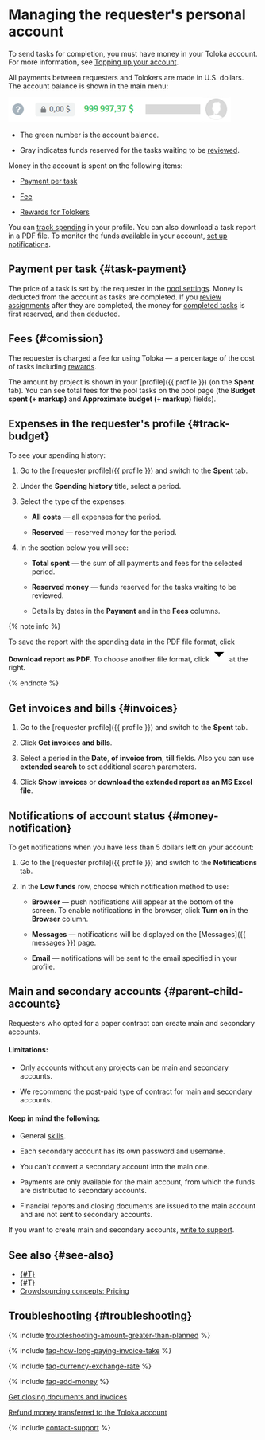 # Managing the requester's personal account

To send tasks for completion, you must have money in your Toloka account. For more information, see [Topping up your account](refill.md).

All payments between requesters and Tolokers are made in U.S. dollars. The account balance is shown in the main menu:

![](../_images/other/balance-ru.png)

- The green number is the account balance.

- Gray indicates funds reserved for the tasks waiting to be [reviewed](../../glossary.md#assignment-review).

Money in the account is spent on the following items:

- [Payment per task](#task-payment)

- [Fee](#comission)

- [Rewards for Tolokers](bonus.md)

You can [track spending](#track-budget) in your profile. You can also download a task report in a PDF file. To monitor the funds available in your account, [set up notifications](#money-notification).

## Payment per task {#task-payment}

The price of a task is set by the requester in the [pool settings](../../glossary.md#pool). Money is deducted from the account as tasks are completed. If you [review assignments](accept.md) after they are completed, the money for [completed tasks](../../glossary.md#completed-tasks) is first reserved, and then deducted.

## Fees {#comission}

The requester is charged a fee for using Toloka — a percentage of the cost of tasks including [rewards](bonus.md).

The amount by project is shown in your [profile]({{ profile }}) (on the **Spent** tab). You can see total fees for the pool tasks on the pool page (the **Budget spent (+ markup)** and **Approximate budget (+ markup)** fields).

## Expenses in the requester's profile {#track-budget}

To see your spending history:

1. Go to the [requester profile]({{ profile }}) and switch to the **Spent** tab.

1. Under the **Spending history** title, select a period.

1. Select the type of the expenses:

    - **All costs** —  all expenses for the period.

    - **Reserved** — reserved money for the period.

1. In the section below you will see:

    - **Total spent** — the sum of all payments and fees for the selected period.

    - **Reserved money** — funds reserved for the tasks waiting to be reviewed.

    - Details by dates in the **Payment** and in the **Fees** columns.

{% note info %}

To save the report with the spending data in the PDF file format, click **Download report as PDF**. To choose another file format, click ![](../_images/other/drop-down.svg) at the right.

{% endnote %}

## Get invoices and bills {#invoices}

1. Go to the [requester profile]({{ profile }}) and switch to the **Spent** tab.

1. Click **Get invoices and bills**.

1. Select a period in the **Date**, **of invoice from**, **till** fields. Also you can use **extended search** to set additional search parameters.

1. Click **Show invoices** or **download the extended report as an MS Excel file**.

## Notifications of account status {#money-notification}

To get notifications when you have less than 5 dollars left on your account:

1. Go to the [requester profile]({{ profile }}) and switch to the **Notifications** tab.

1. In the **Low funds** row, choose which notification method to use:

    - **Browser** — push notifications will appear at the bottom of the screen. To enable notifications in the browser, click **Turn on** in the **Browser** column.

    - **Messages** — notifications will be displayed on the [Messages]({{ messages }}) page.

    - **Email** — notifications will be sent to the email specified in your profile.

## Main and secondary accounts {#parent-child-accounts}

Requesters who opted for a paper contract can create main and secondary accounts.

#### Limitations:

- Only accounts without any projects can be main and secondary accounts.

- We recommend the post-paid type of contract for main and secondary accounts.

#### Keep in mind the following:

- General [skills](../../glossary.md#skill).

- Each secondary account has its own password and username.

- You can't convert a secondary account into the main one.

- Payments are only available for the main account, from which the funds are distributed to secondary accounts.

- Financial reports and closing documents are issued to the main account and are not sent to secondary accounts.

If you want to create main and secondary accounts, [write to support](../troubleshooting/support.md).

## See also {#see-also}

- [{#T}](refill.md)
- [{#T}](bonus.md)
- [Crowdsourcing concepts: Pricing](https://toloka.ai/knowledgebase/pricing/)

## Troubleshooting {#troubleshooting}

{% include [troubleshooting-amount-greater-than-planned](../_includes/troubleshooting/finance/amount-greater-than-planned.md) %}

{% include [faq-how-long-paying-invoice-take](../_includes/faq/finance/how-long-paying-invoice-take.md) %}

{% include [faq-currency-exchange-rate](../_includes/faq/finance/currency-exchange-rate.md) %}

{% include [faq-add-money](../_includes/faq/finance/add-money.md) %}

[Get closing documents and invoices](../troubleshooting/support.md)

[Refund money transferred to the Toloka account](../troubleshooting/support.md)

{% include [contact-support](../_includes/contact-support.md) %}